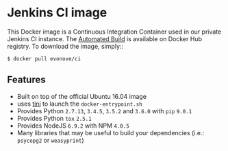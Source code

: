 # Jenkins CI image

This Docker image is a Continuous Integration Container used in our private Jenkins CI instance. The
[Automated Build][1] is available on Docker Hub registry. To download the image, simply::

    $ docker pull evonove/ci


## Features

* Built on top of the official Ubuntu 16.04 image
* uses [tini][2] to launch the `docker-entrypoint.sh`
* Provides Python `2.7.13`, `3.4.5`, `3.5.2` and `3.6.0` with `pip` `9.0.1`
* Provides Python `tox` `2.5.1`
* Provides NodeJS `6.9.2` with NPM `4.0.5`
* Many libraries that may be useful to build your dependencies (i.e.: `psycopg2` or
  `weasyprint`)


[1]: https://hub.docker.com/r/evonove/ci/ "Automated Build"
[2]: https://github.com/krallin/tini "Tini"
